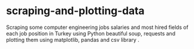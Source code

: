 # scraping-and-plotting-data
Scraping some computer engineering jobs salaries and most hired fields of each job position in Turkey using  Python beautiful soup, requests and plotting them using matplotlib, pandas and csv library .
